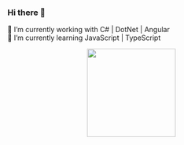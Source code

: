 ### Hi there 👋

🔭 I’m currently working with C# | DotNet | Angular <br>
 🌱 I’m currently learning JavaScript | TypeScript
 
 <div align="center">
  <a href="https://github.com/LeonardoMeger">
 <img height="180em" src="https://github-readme-stats.vercel.app/api/top-langs/?username=LeonardoMeger&layout=compact&langs_count=7&theme=dracula"/>
</div>

<!--
**LeonardoMeger/LeonardoMeger** is a ✨ _special_ ✨ repository because its `README.md` (this file) appears on your GitHub profile.

Here are some ideas to get you started:

- ...

- 👯 I’m looking to collaborate on ...
- 🤔 I’m looking for help with ...
- 💬 Ask me about ...
- 📫 How to reach me: ...
- 😄 Pronouns: ...
- ⚡ Fun fact: ...
-->
